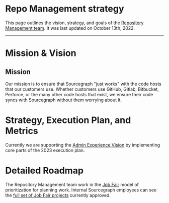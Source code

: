 # Repo Management strategy

This page outlines the vision, strategy, and goals of the [Repository Management team](../../../departments/engineering/teams/repo-management/index.md). It was last updated on October 13th, 2022.

---

# Mission & Vision

## Mission

Our mission is to ensure that Sourcegraph "just works" with the code hosts that our customers use. Whether customers use GitHub, Gitlab, Bitbucket, Perforce, or the many other code hosts that exist, we ensure their code syncs with Sourcegraph without them worrying about it.

# Strategy, Execution Plan, and Metrics

Currently we are supporting the [Admin Experience Vision](../admin-experience/index.md) by implementing core parts of the 2023 execution plan.

# Detailed Roadmap

The Repository Management team work in the [Job Fair](../../../departments/engineering/job-fair.md) model of prioritization for planning work. Internal Sourcegraph employees can see the [full set of Job Fair projects](https://github.com/orgs/sourcegraph/projects/302) currently approved.
